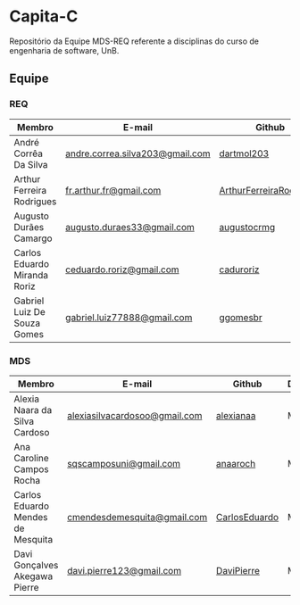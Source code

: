 # Capita-C
Repositório da Equipe MDS-REQ referente a disciplinas do curso de engenharia de software, UnB.

## Equipe

### REQ
| Membro                       | E-mail                          | Github                                                                | Disciplina | Matricula  |
| ---------------------------- | --------------------------      | --------------------------------------------------------------------- | ---------- | ---------- |
| André Corrêa Da Silva        | andre.correa.silva203@gmail.com | [dartmol203](https://github.com/dartmol203)                           | REQ        | 20/0014447 |
| Arthur Ferreira Rodrigues    | fr.arthur.fr@gmail.com          | [ArthurFerreiraRodrigues](https://github.com/ArthurFerreiraRodrigues) | REQ        | 20/0056981 |
| Augusto Durães Camargo       | augusto.duraes33@gmail.com      | [augustocrmg](https://github.com/augustocrmg)                         | REQ        | 19/0084731 |
| Carlos Eduardo Miranda Roriz | ceduardo.roriz@gmail.com        | [caduroriz](https://github.com/caduroriz)                             | REQ        | 19/0011424 |
| Gabriel Luiz De Souza Gomes  | gabriel.luiz77888@gmail.com     | [ggomesbr](https://github.com/ggomesbr)                               | REQ        | 19/0013354 |

### MDS
| Membro                            | E-mail                        | Github                                      | Disciplina | Matricula  |
| --------------------------------- | ----------------------------- | ------------------------------------------- | ---------- | ---------- |
| Alexia Naara da Silva Cardoso     | alexiasilvacardosoo@gmail.com | [alexianaa](https://github.com/alexianaa)   | MDS        | 20/2045007 |
| Ana Caroline Campos Rocha         | sqscamposuni@gmail.com        | [anaaroch](https://github.com/anaaroch)     | MDS        | 19/0083930 |
| Carlos Eduardo Mendes de Mesquita | cmendesdemesquita@gmail.com   | [CarlosEduardo](https://github.com/CarlosEduardoMendesdeMesquita) | MDS        | 19/0085584  |
| Davi Gonçalves Akegawa Pierre     | davi.pierre123@gmail.com      | [DaviPierre](https://github.com/DaviPierre) | MDS        | 19/0105071 |
